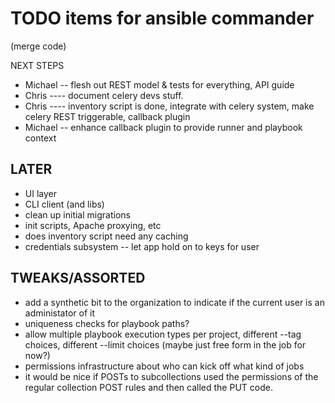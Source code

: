 TODO items for ansible commander
================================

(merge code)

NEXT STEPS

* Michael -- flesh out REST model & tests for everything, API guide
* Chris ---- document celery devs stuff.
* Chris ---- inventory script is done, integrate with celery system, make celery REST triggerable, callback plugin
* Michael -- enhance callback plugin to provide runner and playbook context

LATER
-----

* UI layer
* CLI client (and libs)
* clean up initial migrations
* init scripts, Apache proxying, etc
* does inventory script need any caching
* credentials subsystem -- let app hold on to keys for user

TWEAKS/ASSORTED
---------------

* add a synthetic bit to the organization to indicate if the current user is an administator of it
* uniqueness checks for playbook paths?
* allow multiple playbook execution types per project, different --tag choices, different --limit choices (maybe just free form in the job for now?)
* permissions infrastructure about who can kick off what kind of jobs
* it would be nice if POSTs to subcollections used the permissions of the regular collection POST rules and then called the PUT code.

